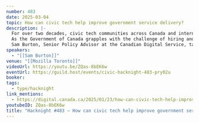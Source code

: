 ```yaml
---
number: 483
date: 2025-03-04
topic: How can civic tech help improve government service delivery?
description: |-
  For over two decades, civic tech communities across Canada and internationally have been a home for people who want to use digital tools to make government services more accessible, efficient and effective.
  As the Government of Canada grapples with the challenge of hiring and retaining tech talent, some people are asking: should the government be working with more community-led initiatives to help improve digital service delivery?
  Sam Burton, Senior Policy Advisor at the Canadian Digital Service, talks about her recently released report into collaborations between Canadian governments and civic tech volunteers.
speakers:
  - "[[Sam Burton]]"
venue: "[[Mozilla Toronto]]"
videoUrl: https://youtu.be/ZQas-8bEK6w
eventUrl: https://guild.host/events/civic-hacknight-483-pry02u
booker: 
tags:
  - type/hacknight
link_mentions:
  - https://digital.canada.ca/2025/01/23/how-can-civic-tech-help-improve-government-service-delivery/
youtubeID: ZQas-8bEK6w
title: "Hacknight #483 – How can civic tech help improve government service delivery?"
---
```

